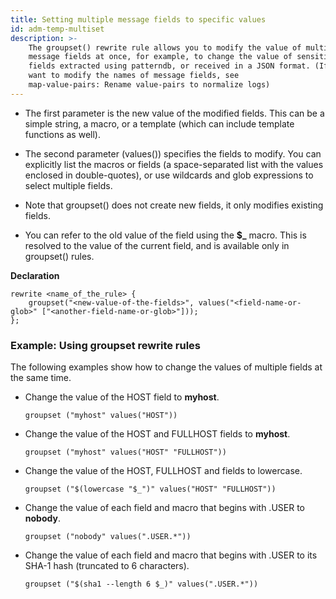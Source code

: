 ```yaml
---
title: Setting multiple message fields to specific values
id: adm-temp-multiset
description: >-
    The groupset() rewrite rule allows you to modify the value of multiple
    message fields at once, for example, to change the value of sensitive
    fields extracted using patterndb, or received in a JSON format. (If you
    want to modify the names of message fields, see
    map-value-pairs: Rename value-pairs to normalize logs)
---
```


- The first parameter is the new value of the modified fields. This
    can be a simple string, a macro, or a template (which can include
    template functions as well).

- The second parameter (values()) specifies the fields to modify. You
    can explicitly list the macros or fields (a space-separated list
    with the values enclosed in double-quotes), or use wildcards and
    glob expressions to select multiple fields.

- Note that groupset() does not create new fields, it only modifies
    existing fields.

- You can refer to the old value of the field using the **\$\_**
    macro. This is resolved to the value of the current field, and is
    available only in groupset() rules.

**Declaration**

```config
rewrite <name_of_the_rule> {
    groupset("<new-value-of-the-fields>", values("<field-name-or-glob>" ["<another-field-name-or-glob>"]));
};
```

### Example: Using groupset rewrite rules

The following examples show how to change the values of multiple fields
at the same time.

- Change the value of the HOST field to **myhost**.

    ```config
    groupset ("myhost" values("HOST"))
    ```

- Change the value of the HOST and FULLHOST fields to **myhost**.

    ```config
    groupset ("myhost" values("HOST" "FULLHOST"))
    ```

- Change the value of the HOST, FULLHOST and fields to lowercase.

    ```config
    groupset ("$(lowercase "$_")" values("HOST" "FULLHOST"))
    ```

- Change the value of each field and macro that begins with .USER to
    **nobody**.

    ```config
    groupset ("nobody" values(".USER.*"))
    ```

- Change the value of each field and macro that begins with .USER to
    its SHA-1 hash (truncated to 6 characters).

    ```config
    groupset ("$(sha1 --length 6 $_)" values(".USER.*"))
    ```
